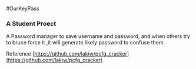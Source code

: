 #OurKeyPass

### A Student Proect  
A Password manager to save username and password, and when others try to bruce force it ,it will generate likely password to confuse them.

Reference
[https://github.com/lakiw/pcfg_cracker](https://github.com/lakiw/pcfg_cracker)